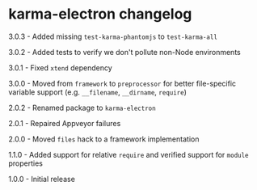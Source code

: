 # karma-electron changelog
3.0.3 - Added missing `test-karma-phantomjs` to `test-karma-all`

3.0.2 - Added tests to verify we don't pollute non-Node environments

3.0.1 - Fixed `xtend` dependency

3.0.0 - Moved from `framework` to `preprocessor` for better file-specific variable support (e.g. `__filename`, `__dirname`, `require`)

2.0.2 - Renamed package to `karma-electron`

2.0.1 - Repaired Appveyor failures

2.0.0 - Moved `files` hack to a framework implementation

1.1.0 - Added support for relative `require` and verified support for `module` properties

1.0.0 - Initial release
